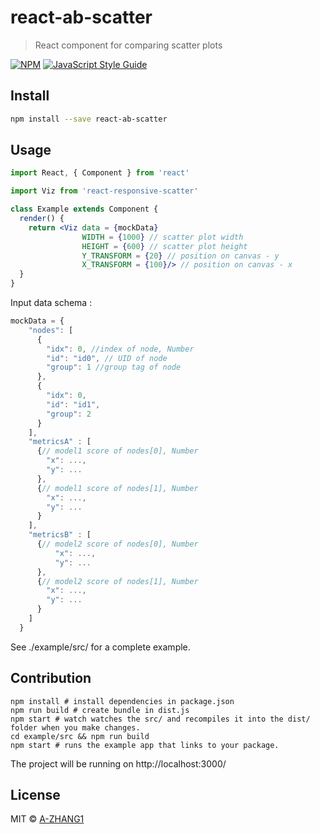 # react-ab-scatter

> React component for comparing scatter plots

[![NPM](https://img.shields.io/npm/v/react-ab-scatter.svg)](https://www.npmjs.com/package/react-ab-scatter) [![JavaScript Style Guide](https://img.shields.io/badge/code_style-standard-brightgreen.svg)](https://standardjs.com)

## Install

```bash
npm install --save react-ab-scatter
```

## Usage

```jsx
import React, { Component } from 'react'

import Viz from 'react-responsive-scatter'

class Example extends Component {
  render() {
    return <Viz data = {mockData}
                WIDTH = {1000} // scatter plot width
                HEIGHT = {600} // scatter plot height
                Y_TRANSFORM = {20} // position on canvas - y
                X_TRANSFORM = {100}/> // position on canvas - x
  }
}
```
Input data schema :
```javascript
mockData = {
    "nodes": [
      {
        "idx": 0, //index of node, Number
        "id": "id0", // UID of node
        "group": 1 //group tag of node
      },
      {
        "idx": 0,
        "id": "id1",
        "group": 2
      }
    ],
    "metricsA" : [
      {// model1 score of nodes[0], Number
        "x": ...,
        "y": ...
      },
      {// model1 score of nodes[1], Number
        "x": ...,
        "y": ...
      }
    ],
    "metricsB" : [
      {// model2 score of nodes[0], Number
          "x": ...,
          "y": ...
      },
      {// model2 score of nodes[1], Number
        "x": ...,
        "y": ...
      }
    ]
  }
```

See ./example/src/ for a complete example.

## Contribution
```{shell}
npm install # install dependencies in package.json
npm run build # create bundle in dist.js
npm start # watch watches the src/ and recompiles it into the dist/ folder when you make changes.
cd example/src && npm run build
npm start # runs the example app that links to your package.
```
The project will be running on http://localhost:3000/

## License

MIT © [A-ZHANG1](https://github.com/A-ZHANG1)
